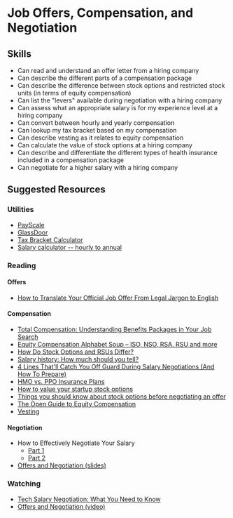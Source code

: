 # Job Offers, Compensation, and Negotiation

## Skills

- Can read and understand an offer letter from a hiring company
- Can describe the different parts of a compensation package
- Can describe the difference between stock options and restricted stock units (in terms of equity compensation)
- Can list the "levers" available during negotiation with a hiring company
- Can assess what an appropriate salary is for my experience level at a hiring company
- Can convert between hourly and yearly compensation
- Can lookup my tax bracket based on my compensation
- Can describe vesting as it relates to equity compensation
- Can calculate the value of stock options at a hiring company
- Can describe and differentiate the different types of health insurance included in a compensation package
- Can negotiate for a higher salary with a hiring company

## Suggested Resources

### Utilities

- [PayScale](https://www.payscale.com/)
- [GlassDoor](https://www.glassdoor.com/)
- [Tax Bracket Calculator](https://www.taxact.com/tools/tax-bracket-calculator.asp)
- [Salary calculator -- hourly to annual](http://www.convertunits.com/hourly/)

### Reading

#### Offers

- [How to Translate Your Official Job Offer From Legal Jargon to English](https://www.themuse.com/advice/how-to-translate-your-official-job-offer-from-legal-jargon-to-english)

#### Compensation

- [Total Compensation: Understanding Benefits Packages in Your Job Search](http://www.huffingtonpost.com/sudy-bharadwaj/benefits-packages-explained_b_2645945.html)
- [Equity Compensation Alphabet Soup – ISO, NSO, RSA, RSU and more](https://www.theventurealley.com/2014/07/equity-compensation-alphabet-soup-iso-nso-rsa-rsu-and-more/)
- [How Do Stock Options and RSUs Differ?](https://blog.wealthfront.com/stock-options-versus-rsu/)
- [Salary history: How much should you tell?](https://www.monster.com/career-advice/article/salary-history-how-much-should-you-tell-hot-jobs)
- [4 Lines That'll Catch You Off Guard During Salary Negotiations (And How To Prepare)](https://www.forbes.com/sites/dailymuse/2017/02/22/4-lines-thatll-catch-you-off-guard-during-salary-negotiations-and-how-to-prepare/#58de71185d7b)
- [HMO vs. PPO Insurance Plans](https://www.medmutual.com/For-Individuals-and-Families/Health-Insurance-Education/Compare-Health-Insurance-Plans/HMO-vs-PPO-Insurance.aspx)
- [How to value your startup stock options](http://robertheaton.com/2015/11/02/how-to-value-your-startup-stock-options/)
- [Things you should know about stock options before negotiating an offer](https://jvns.ca/blog/2015/12/30/do-the-math-on-your-stock-options/)
- [The Open Guide to Equity Compensation](https://github.com/jlevy/og-equity-compensation)
- [Vesting](http://www.investopedia.com/terms/v/vesting.asp)

#### Negotiation

- How to Effectively Negotiate Your Salary
  - [Part 1](https://medium.com/@recruitHER/how-to-effectively-negotiate-your-salary-part-one-48409bdb9e62)
  - [Part 2](https://medium.com/@recruitHER/how-to-effectively-negotiate-your-salary-part-two-a937b8cc34bb)
- [Offers and Negotiation (slides)](https://drive.google.com/file/d/0B8ZoKI3k1X4jZDAzR0hkdGVUMUk/view?usp=sharing)


### Watching

- [Tech Salary Negotiation: What You Need to Know](https://www.youtube.com/watch?v=JwznyH_2pIA)
- [Offers and Negotiation (video)](https://www.youtube.com/watch?v=1Rgh2ylCWsA)
